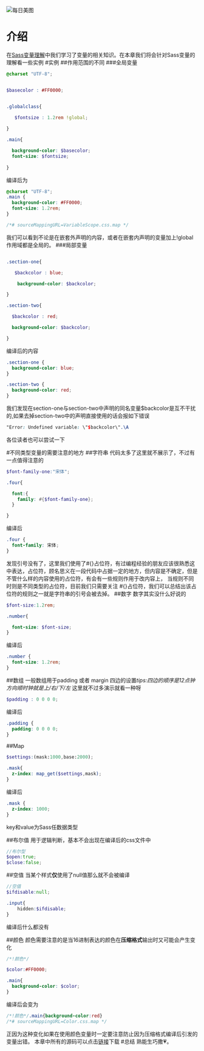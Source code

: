 ![每日美图](https://upload-images.jianshu.io/upload_images/13419832-4fee036b9b7c5157.jpg?imageMogr2/auto-orient/strip%7CimageView2/2/w/1240)
# 介绍
在[Sass变量理解](https://www.jianshu.com/p/dac3b4a67a9d)中我们学习了变量的相关知识。在本章我们将会针对Sass变量的理解看一些实例
#实例
##作用范围的不同
###全局变量
```scss
@charset "UTF-8";


$basecolor : #FF0000;


.globalclass{

   $fontsize : 1.2rem !global;
  
}

.main{

  background-color: $basecolor;
  font-size: $fontsize;
  
}

```
编译后为

```scss
@charset "UTF-8";
.main {
  background-color: #FF0000;
  font-size: 1.2rem;
}

/*# sourceMappingURL=VariableScope.css.map */
```
我们可以看到不论是在嵌套外声明的内容，或者在嵌套内声明的变量加上!global 作用域都是全局的。
###局部变量

```scss

.section-one{

   $backcolor : blue;

    background-color: $backcolor;

}

.section-two{

  $backcolor : red;

  background-color: $backcolor;

}
```
编译后的内容
```scss
.section-one {
  background-color: blue;
}

.section-two {
  background-color: red;
}
```
我们发现在section-one与section-two中声明的同名变量$backcolor是互不干扰的,如果去掉section-two中的声明直接使用的话会报如下错误
```scss
"Error: Undefined variable: \"$backcolor\".\A 
```
各位读者也可以尝试一下

#不同类型变量的需要注意的地方
##字符串
代码太多了这里就不展示了，不过有一点值得注意的
```scss
$font-family-one:"宋体";

.four{

  font:{
    family: #{$font-family-one};
  }

}
```
编译后
```scss
.four {
  font-family: 宋体;
}
```
发现引号没有了，这里我们使用了#{}占位符，有过编程经验的朋友应该很熟悉这中表达，占位符，顾名思义在一段代码中占据一定的地方，但内容是不确定，但是不管什么样的内容使用的占位符，有会有一些规则作用于改内容上，
当规则不同时则是不同类型的占位符，目前我们只需要关注 #{}占位符，我们可以总结出该占位符的规则之一就是字符串的引号会被去掉。
##数字
数字其实没什么好说的
```scss
$font-size:1.2rem;

.number{

  font-size: $font-size;
}
```
编译后
```scss
.number {
  font-size: 1.2rem;
}
```


##数组
一般数组用于padding 或者 margin 四边的设置*tips:四边的顺序是12点钟方向顺时钟就是上/右/下/左*
这里就不过多演示就看一种呀
```scss
$padding : 0 0 0 0;
```
编译后
```scss
.padding {
  padding: 0 0 0 0;
}
```
##Map
```scss
$settings:(mask:1000,base:2000);

.mask{
  z-index: map_get($settings,mask);
}
```
编译后
```scss
.mask {
  z-index: 1000;
}
```
key和value为Sass任数据类型

##布尔值
用于逻辑判断，基本不会出现在编译后的css文件中
```scss
//布尔型
$open:true;
$close:false;
```

##空值
当某个样式**仅**使用了null值那么就不会被编译
```scss
//空值
$ifdisable:null;

.input{
    hidden:$ifdisable;
}

```
编译后什么都没有

##颜色
颜色需要注意的是当16进制表达的颜色在**压缩格式**输出时又可能会产生变化
```scss
/*!颜色*/

$color:#FF0000;

.main{
  background-color: $color;
}
```
编译后会变为
```scss
/*!颜色*/.main{background-color:red}
/*# sourceMappingURL=Color.css.map */
```
正因为这种变化如果在使用颜色变量时一定要注意防止因为压缩格式编译后引发的变量出错。
本章中所有的源码可以点击[链接](https://github.com/OnlyPiglet/Sass)下载
#总结
熟能生巧撒💗。